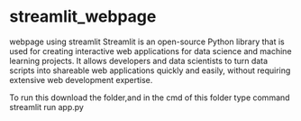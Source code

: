 # streamlit_webpage
webpage using streamlit
Streamlit is an open-source Python library that is used for creating interactive web applications for data science and machine learning projects. It allows developers and data scientists to turn data scripts into shareable web applications quickly and easily, without requiring extensive web development expertise.

To run this download the folder,and in the cmd of this folder type command 
streamlit run app.py
